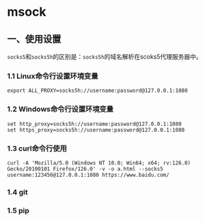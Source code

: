 # msock

## 一、使用设置

```socks5```和```socks5h```的区别是：```socks5h```的域名解析在scoks5代理服务器中。

### 1.1 Linux命令行设置环境变量

```
export ALL_PROXY=socks5h://username:password@127.0.0.1:1080
```

### 1.2 Windows命令行设置环境变量
```
set http_proxy=socks5h://username:password@127.0.0.1:1080
set https_proxy=socks5h://username:password@127.0.0.1:1080
```

### 1.3 curl命令行使用
```
curl -A 'Mozilla/5.0 (Windows NT 10.0; Win64; x64; rv:126.0) Gecko/20100101 Firefox/126.0' -v -o a.html --socks5 username:123456@127.0.0.1:1080 https://www.baidu.com/
```

### 1.4 git

### 1.5 pip
